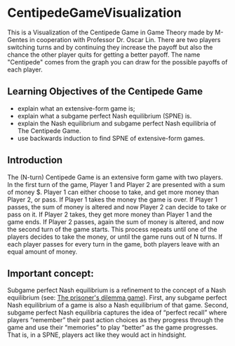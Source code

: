 # CentipedeGameVisualization

This is a Visualization of the Centipede Game in Game Theory made by M-Gentes in cooperation with Professor Dr. Oscar Lin.
There are two players switching turns and by
continuing they increase the payoff but also the chance the other player quits for getting a better
payoff. The name "Centipede" comes from the graph you can draw for the possible payoffs of each player.
## Learning Objectives of the Centipede Game

- explain what an extensive-form game is;
- explain what a subgame perfect Nash equilibrium (SPNE) is.
- explain the Nash equilibrium and subgame perfect Nash equilibria of The Centipede Game.
- use backwards induction to find SPNE of extensive-form games.

## Introduction

The (N-turn) Centipede Game is an extensive form game with two players. In the first turn of the game, Player 1 and Player 2 are presented with a sum of money $. Player 1 can either choose to take, and get more money than Player 2, or pass. If Player 1 takes the money the game is over. If Player 1 passes, the sum of money is altered and now Player 2 can decide to take or pass on it. If Player 2 takes, they get more money than Player 1 and the game ends. If Player 2 passes, again the sum of money is altered, and now the second turn of the game starts. This process repeats until one of the players decides to take the money, or until the game runs out of N turns. If each player passes for every turn in the game, both players leave with an equal amount of money.

## Important concept:

Subgame perfect Nash equilibrium is a refinement to the concept of a Nash equilibrium (see: [The prisoner's dilemma game](https://github.com/hbala1-source/AU-PrisonersDilemma)).  First, any subgame perfect Nash equilibrium of a game is also a Nash equilibrium of that game. Second, subgame perfect Nash equilibria captures the idea of “perfect recall” where players “remember” their past action choices as they progress through the game and use their “memories” to play “better” as the game progresses. That is, in a SPNE, players act like they would act in hindsight.
